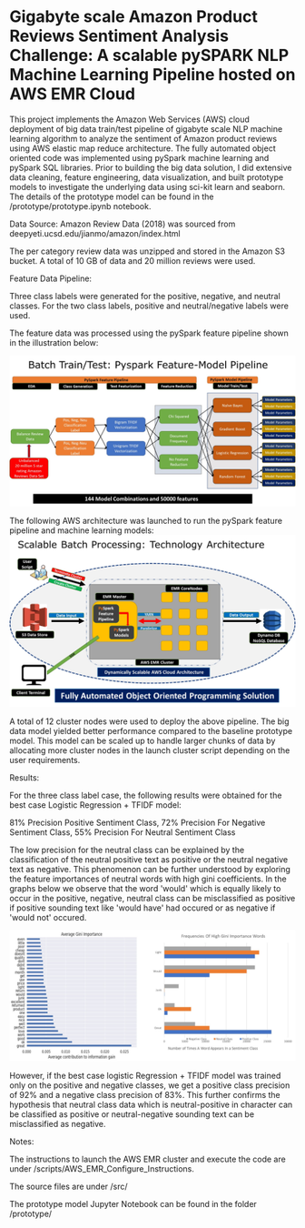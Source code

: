 #  Gigabyte scale Amazon Product Reviews Sentiment Analysis Challenge: A scalable pySPARK NLP Machine Learning Pipeline hosted on AWS EMR Cloud
This project implements the Amazon Web Services (AWS) cloud deployment of big data train/test pipeline of gigabyte scale NLP machine learning algorithm to analyze the sentiment of Amazon product reviews using AWS elastic map reduce architecture. The fully automated object oriented code was implemented using pySpark machine learning and pySpark SQL libraries. Prior to building the big data solution, I did extensive data cleaning, feature engineering, data visualization, and built prototype models to investigate the underlying data using sci-kit learn and seaborn. The details of the prototype model can be found in the /prototype/prototype.ipynb notebook.

Data Source:
Amazon Review Data (2018) was sourced from deepyeti.ucsd.edu/jianmo/amazon/index.html

The per category review data was unzipped and stored in the Amazon S3 bucket. A total of 10 GB of data and 20 million reviews were used.



Feature Data Pipeline:


Three class labels were generated for the positive, negative, and neutral classes. For the two class labels, positive and neutral/negative labels were used.


The feature data was processed using the pySpark feature pipeline shown in the illustration below:

![](images/image1.jpg)


The following AWS architecture was launched to run the pySpark feature pipeline and machine learning models: 
![](images/image2.jpg)

A total of 12 cluster nodes were used to deploy the above pipeline. The big data model yielded better performance compared to the baseline prototype model. This model can be scaled up to handle larger chunks of data by allocating more cluster nodes in the launch cluster script depending on the user requirements.

Results:

For the three class label case, the following results were obtained for the best case Logistic Regression + TFIDF model:

81% Precision Positive Sentiment Class,
72% Precision For Negative Sentiment Class,
55% Precision For Neutral Sentiment Class

The low precision for the neutral class can be explained by the classification of the neutral positive text as positive or the neutral negative text as negative.
This phenomenon can be further understood by exploring the feature importances of neutral words with high gini coefficients. In the graphs below we observe that the word 'would'
which is equally likely to occur in the positive, negative, neutral class can be misclassified as positive if positive sounding text like 'would have' had occured or as negative if 'would not' occured.

![](images/image3.jpg)

However, if the best case logistic Regression + TFIDF model was trained only on the positive and negative classes, we get a positive class precision of 92% and a negative class precision of 83%. This further confirms the hypothesis that neutral class data which is neutral-positive in character can be classified as positive or neutral-negative sounding text can be misclassified as negative.

Notes:

The instructions to launch the AWS EMR cluster and execute the code are under /scripts/AWS_EMR_Configure_Instructions.

The source files are under /src/

The prototype model Jupyter Notebook can be found in the folder /prototype/
